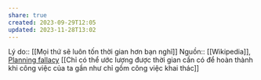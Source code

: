 ```yaml
---
share: true
created: 2023-09-29T12:05
updated: 2023-11-28T13:02
---
```

Lý do:: [[Mọi thứ sẽ luôn tốn thời gian hơn bạn nghĩ]]
Nguồn:: [[Wikipedia]], [Planning fallacy](https://en.wikipedia.org/wiki/Planning_fallacy)
[[Chỉ có thể ước lượng được thời gian cần có để hoàn thành khi công việc của ta gần như chỉ gồm công việc khai thác]]